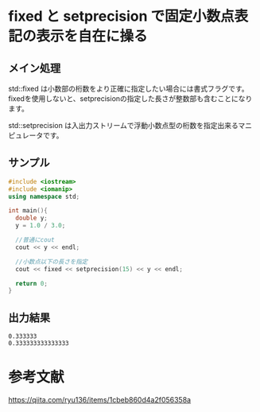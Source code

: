 # fixed と setprecision で固定小数点表記の表示を自在に操る
## メイン処理
std::fixed は小数部の桁数をより正確に指定したい場合には書式フラグです。fixedを使用しないと、setprecisionの指定した長さが整数部も含むことになります。     

std::setprecision は入出力ストリームで浮動小数点型の桁数を指定出来るマニピュレータです。      

## サンプル
```cpp
#include <iostream>
#include <iomanip>
using namespace std;

int main(){
  double y;
  y = 1.0 / 3.0;

  //普通にcout
  cout << y << endl;

  //小数点以下の長さを指定
  cout << fixed << setprecision(15) << y << endl;

  return 0;
}
```
## 出力結果
```
0.333333
0.333333333333333
```

# 参考文献
https://qiita.com/ryu136/items/1cbeb860d4a2f056358a
